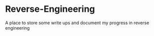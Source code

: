 # Reverse-Engineering
A place to store some write ups and document my progress in reverse engineering
